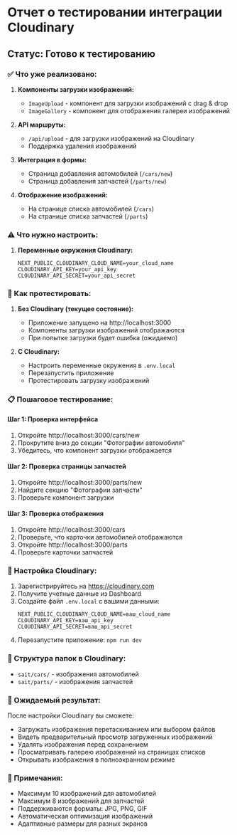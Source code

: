 # Отчет о тестировании интеграции Cloudinary

## Статус: Готово к тестированию

### ✅ Что уже реализовано:

1. **Компоненты загрузки изображений:**
   - `ImageUpload` - компонент для загрузки изображений с drag & drop
   - `ImageGallery` - компонент для отображения галереи изображений

2. **API маршруты:**
   - `/api/upload` - для загрузки изображений на Cloudinary
   - Поддержка удаления изображений

3. **Интеграция в формы:**
   - Страница добавления автомобилей (`/cars/new`)
   - Страница добавления запчастей (`/parts/new`)

4. **Отображение изображений:**
   - На странице списка автомобилей (`/cars`)
   - На странице списка запчастей (`/parts`)

### ⚠️ Что нужно настроить:

1. **Переменные окружения Cloudinary:**
   ```env
   NEXT_PUBLIC_CLOUDINARY_CLOUD_NAME=your_cloud_name
   CLOUDINARY_API_KEY=your_api_key
   CLOUDINARY_API_SECRET=your_api_secret
   ```

### 🧪 Как протестировать:

1. **Без Cloudinary (текущее состояние):**
   - Приложение запущено на http://localhost:3000
   - Компоненты загрузки изображений отображаются
   - При попытке загрузки будет ошибка (ожидаемо)

2. **С Cloudinary:**
   - Настроить переменные окружения в `.env.local`
   - Перезапустить приложение
   - Протестировать загрузку изображений

### 📋 Пошаговое тестирование:

#### Шаг 1: Проверка интерфейса
1. Откройте http://localhost:3000/cars/new
2. Прокрутите вниз до секции "Фотографии автомобиля"
3. Убедитесь, что компонент загрузки отображается

#### Шаг 2: Проверка страницы запчастей
1. Откройте http://localhost:3000/parts/new
2. Найдите секцию "Фотографии запчасти"
3. Проверьте компонент загрузки

#### Шаг 3: Проверка отображения
1. Откройте http://localhost:3000/cars
2. Проверьте, что карточки автомобилей отображаются
3. Откройте http://localhost:3000/parts
4. Проверьте карточки запчастей

### 🔧 Настройка Cloudinary:

1. Зарегистрируйтесь на https://cloudinary.com
2. Получите учетные данные из Dashboard
3. Создайте файл `.env.local` с вашими данными:
   ```env
   NEXT_PUBLIC_CLOUDINARY_CLOUD_NAME=ваш_cloud_name
   CLOUDINARY_API_KEY=ваш_api_key
   CLOUDINARY_API_SECRET=ваш_api_secret
   ```
4. Перезапустите приложение: `npm run dev`

### 📁 Структура папок в Cloudinary:
- `sait/cars/` - изображения автомобилей
- `sait/parts/` - изображения запчастей

### 🎯 Ожидаемый результат:
После настройки Cloudinary вы сможете:
- Загружать изображения перетаскиванием или выбором файлов
- Видеть предварительный просмотр загруженных изображений
- Удалять изображения перед сохранением
- Просматривать галерею изображений на страницах списков
- Открывать изображения в полноэкранном режиме

### 📝 Примечания:
- Максимум 10 изображений для автомобилей
- Максимум 8 изображений для запчастей
- Поддерживаются форматы: JPG, PNG, GIF
- Автоматическая оптимизация изображений
- Адаптивные размеры для разных экранов
